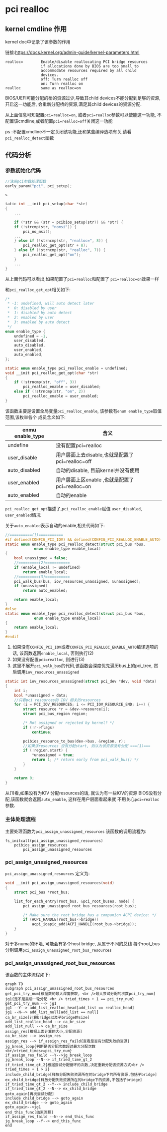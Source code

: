 # pci realloc 
## kernel cmdline 作用

kernel doc中记录了该参数的作用

链接:https://docs.kernel.org/admin-guide/kernel-parameters.html

```
realloc=        Enable/disable reallocating PCI bridge resources
                if allocations done by BIOS are too small to
                accommodate resources required by all child
                devices.
                off: Turn realloc off
                on: Turn realloc on
realloc         same as realloc=on
```

BIOS/UEFI可能分配的桥的资源过少,导致其child devices不能分配到足够的资源,
开启这一功能后, 会重新分配桥的资源,满足其child devices的资源分配.

从上面信息可知配置`pci=realloc=on`, 或者`pci=realloc`参数可以使能这一功能, 
不配置该cmdline,或者配置`pci=realloc=off`关闭这一功能

ps :不配置cmdline不一定关闭该功能,还和某些编译选项有关,请看
`pci_realloc_detect`函数

## 代码分析

### 参数初始化代码

```c
//注册pci参数处理函数
early_param("pci", pci_setup);

s

tatic int __init pci_setup(char *str)
{
	...

	if (*str && (str = pcibios_setup(str)) && *str) {
	if (!strcmp(str, "nomsi")) {
	    pci_no_msi();
	...
	} else if (!strncmp(str, "realloc=", 8)) {
    	pci_realloc_get_opt(str + 8);
	} else if (!strncmp(str, "realloc", 7)) {
    	pci_realloc_get_opt("on");
	}
	...
}
```
从上面代码可以看出,如果配置了`pci=realloc`和配置了
`pci=realloc=on`效果一样

和`pci_realloc_get_opt`相关如下:
```c
/*
 * -1: undefined, will auto detect later
 *  0: disabled by user
 *  1: disabled by auto detect
 *  2: enabled by user
 *  3: enabled by auto detect
 */
enum enable_type {
    undefined = -1,
    user_disabled,
    auto_disabled,
    user_enabled,
    auto_enabled,
};

static enum enable_type pci_realloc_enable = undefined;
void __init pci_realloc_get_opt(char *str)
{
    if (!strncmp(str, "off", 3))
        pci_realloc_enable = user_disabled;
    else if (!strncmp(str, "on", 2))
        pci_realloc_enable = user_enabled;
}

```
该函数主要是设置全局变量`pci_realloc_enable`, 
该参数有`enum enable_type`取值范围,该枚举各个
成员含义如下:

|enmu enable_type |含义|
|--|--|
|undefine| 没有配置pci=realloc|
|user_disable| 用户层面上去disable,也就是配置了pci=realloc=off|
|auto_disabled| 自动的disable, 目前kernel并没有使用|
|user_enabled| 用户层面上区enable ,也就是配置了pci=realloc=on|
|auto_enabled| 自动的enable|

`pci_realloc_get_opt`描述了,`pci_realloc_enable`赋值
`user_disabled`, `user_enabled`情况

关于`auto_enabled`表示自动的enable,相关代码如下:
```c
//==========(1)===========
#if defined(CONFIG_PCI_IOV) && defined(CONFIG_PCI_REALLOC_ENABLE_AUTO)
static enum enable_type pci_realloc_detect(struct pci_bus *bus,
             enum enable_type enable_local)
{
    bool unassigned = false;
	//=========(2)===========
    if (enable_local != undefined)
        return enable_local;
	//=========(3)===========
    pci_walk_bus(bus, iov_resources_unassigned, &unassigned);
    if (unassigned)
        return auto_enabled;

    return enable_local;
}
#else
static enum enable_type pci_realloc_detect(struct pci_bus *bus,
             enum enable_type enable_local)
{
    return enable_local;
}
#endif
```
1. 如果没有`CONFIG_PCI_IOV`或者`CONFIG_PCI_REALLOC_ENABLE_AUTO`编译选项的话,
该函数返回`enable_local`, 否则执行(2)
2. 如果没有配置`pci=realloc`, 则进行(3)
3. 这里不展开`pci_walk_bus`的代码,该函数会深度优先遍历bus上的pci_tree, 
然后调用`iov_resources_unassigned`

```c
static int iov_resources_unassigned(struct pci_dev *dev, void *data)
{
    int i;
    bool *unassigned = data;
	//只看pci resources的 IOV 相关的resources
    for (i = PCI_IOV_RESOURCES; i <= PCI_IOV_RESOURCE_END; i++) {
        struct resource *r = &dev->resource[i];
        struct pci_bus_region region;

        /* Not assigned or rejected by kernel? */
        if (!r->flags)
            continue;

        pcibios_resource_to_bus(dev->bus, &region, r);
		//如果该resources 没有分配start, 则认为该资源没有分配 ===(1)===
        if (!region.start) {
            *unassigned = true;
            return 1; /* return early from pci_walk_bus() */
        }
    }

    return 0;
}
```

从(1)看,如果没有为IOV 分配resources的话, 就认为有一些IOV的资源
BIOS没有分配,该函数就会返回`auto_enable`, 这样在用户层面看起来就
不用关心`pci=realloc`参数.

### 主体处理流程
主要处理函数为`pci_assign_unassigned_resources`
该函数的调用流程为:

```
fs_initcall(pci_assign_unassigned_resources)
	pcibios_assign_resources
		pci_assign_unassigned_resources
```

### pci_assign_unssigned_resources
`pci_assign_unassigned_resources` 定义为:
```c
void __init pci_assign_unassigned_resources(void)
{
    struct pci_bus *root_bus;

    list_for_each_entry(root_bus, &pci_root_buses, node) {
        pci_assign_unassigned_root_bus_resources(root_bus);

        /* Make sure the root bridge has a companion ACPI device: */
        if (ACPI_HANDLE(root_bus->bridge))
            acpi_ioapic_add(ACPI_HANDLE(root_bus->bridge));
    }
}
```
对于多numa的环境, 可能会有多个host bridge, 从属于不同的总线
每个root_bus分别调用`pci_assign_unassigned_root_bus_resources`

### pci_assign_unassigned_root_bus_resources
<!-- flowchart TD -->
该函数的主体流程如下:
```mermaid
graph TD
subgraph pci_assign_unassigned_root_bus_resources
get_pci_try_num[根据数的最大深度获取, <br />最大尝试分配的次数pci_try_num]
jg1{是不是最后一轮分配 <br /> tried_times + 1 == pci_try_num}
get_pci_try_num --> jg1
jg1 --Y--> add_list_realloc_head[add_list == realloc_head]
jg1 --N--> add_list_null[add_list == null]
ca_br_size[计算bridge以及子bridge的size]
add_list_realloc_head --> ca_br_size
add_list_null --> ca_br_size
assign_res[根据上面计算的大小,分配资源]
ca_br_size --> assign_res
assign_res --> if_assign_res_faild{查看是否有分配失败的资源}
jg_break_loop{判断是否分配次数超过最大分配次数<br/>tried_times>=pci_try_num}
if_assign_res_faild --Y-->jg_break_loop 
jg_break_loop --N--> if_tried_time_gt_2
if_tried_time_gt_2{根据尝试分配循环的次数,决定重新分配该资源方式<br /> tried_times + 1 > 2}
include_child_bridge[释放分配失败资源所在的bridge下的所有资源,包括子bridge]
ex_child_bridge[释放分配失败资源所在的bridge下的资源,不包括子bridge]
if_tried_time_gt_2 --Y--> include_child_bridge
if_tried_time_gt_2 --N--> ex_child_bridge
goto_again[再次尝试分配]
include_child_bridge --> goto_again
ex_child_bridge --> goto_again
goto_again-->jg1
end_this_func[结束流程]
if_assign_res_faild --N--> end_this_func
jg_break_loop --Y--> end_this_func
end
```

